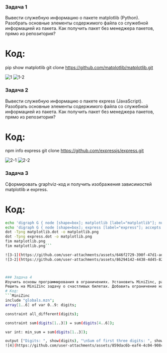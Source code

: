 ### Задача 1
Вывести служебную информацию о пакете matplotlib (Python). Разобрать основные элементы содержимого файла со служебной информацией из пакета. Как получить пакет без менеджера пакетов, прямо из репозитория?
# Код: 
pip show matplotlib
git clone https://github.com/matplotlib/matplotlib.git

![1](https://github.com/user-attachments/assets/3426c033-9f42-43cc-b347-dffded741ef9)
![1-2](https://github.com/user-attachments/assets/2bef146f-f153-4def-badf-e3217e540881)

### Задача 2
Вывести служебную информацию о пакете express (JavaScript). Разобрать основные элементы содержимого файла со служебной информацией из пакета. Как получить пакет без менеджера пакетов, прямо из репозитория?
# Код:
npm info express
git clone https://github.com/expressjs/express.git

![2-1](https://github.com/user-attachments/assets/39823d80-e2ca-4282-9dc4-9bc066a0361f)
![2-2](https://github.com/user-attachments/assets/ff8d9dbc-3863-4b54-896c-ed9f09fda9f9)



### Задача 3
Сформировать graphviz-код и получить изображения зависимостей matplotlib и express.
# Код:
```bash
echo 'digraph G { node [shape=box]; matplotlib [label="matplotlib"]; numpy [label="numpy"]; pillow [label="pillow"]; cycler [label="cycler"]; matplotlib -> numpy; matplotlib -> pillow; matplotlib -> cycler; }' > matplotlib.dot
echo 'digraph G { node [shape=box]; express [label="express"]; accepts [label="accepts"]; array_flatten [label="array-flatten"]; content_type [label="content-type"]; express -> accepts; express -> array_flatten; express -> content_type; }' > express.dot
dot -Tpng matplotlib.dot -o matplotlib.png
dot -Tpng express.dot -o matplotlib.png
fim matplotlib.png
fim matplotlib.png```

![3-1](https://github.com/user-attachments/assets/646f2729-390f-47d1-ad00-6186aedd4267)
![3-2](https://github.com/user-attachments/assets/86294142-4438-4d45-8265-5ee53cdd3f27)



### Задача 4
Изучить основы программирования в ограничениях. Установить MiniZinc, разобраться с основами его синтаксиса и работы в IDE.
Решить на MiniZinc задачу о счастливых билетах. Добавить ограничение на то, что все цифры билета должны быть различными (подсказка: используйте all_different). Найти минимальное решение для суммы 3 цифр.
# Код:
```MiniZinc
include "globals.mzn";
array[1..6] of var 0..9: digits;

constraint all_different(digits);

constraint sum(digits[1..3]) = sum(digits[4..6]);

var int: min_sum = sum(digits[1..3]);

output ["Digits: ", show(digits), "\nSum of first three digits: ", show(min_sum)];```
![4](https://github.com/user-attachments/assets/859dac6b-eaf4-4c04-908c-1665323c775a)
